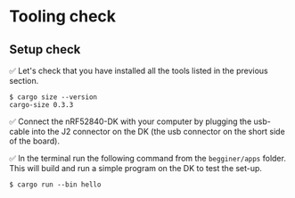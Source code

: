 # Tooling check

## Setup check

✅ Let's check that you have installed all the tools listed in the previous section.

``` console
$ cargo size --version
cargo-size 0.3.3
```
✅ Connect the nRF52840-DK with your computer by plugging the usb-cable into the J2 connector on the DK (the usb connector on the short side of the board). 

✅ In the terminal run the following command from the `begginer/apps` folder. This will build and run a simple program on the DK to test the set-up. 

``` console
$ cargo run --bin hello
```


